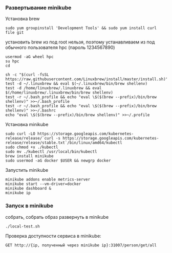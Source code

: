 ### Развертывание minikube

Установка brew

    sudo yum groupinstall 'Development Tools' && sudo yum install curl file git

установить brew из под root нельзя, поэтому устанавливаем из под обычного пользователя hpc (пароль 1234567890)

    usermod -aG wheel hpc
    su hpc
    cd

    sh -c "$(curl -fsSL https://raw.githubusercontent.com/Linuxbrew/install/master/install.sh)"
    test -d ~/.linuxbrew && eval $(~/.linuxbrew/bin/brew shellenv)
    test -d /home/linuxbrew/.linuxbrew && eval $(/home/linuxbrew/.linuxbrew/bin/brew shellenv)
    test -r ~/.bash_profile && echo "eval \$($(brew --prefix)/bin/brew shellenv)" >>~/.bash_profile
    test -r ~/.bash_profile && echo "eval \$($(brew --prefix)/bin/brew shellenv)" >>~/.bashrc
    echo "eval \$($(brew --prefix)/bin/brew shellenv)" >>~/.profile

Установка minikube

    sudo curl -LO https://storage.googleapis.com/kubernetes-release/release/`curl -s https://storage.googleapis.com/kubernetes-release/release/stable.txt`/bin/linux/amd64/kubectl
    sudo chmod +x ./kubectl
    sudo mv ./kubectl /usr/local/bin/kubectl
    brew install minikube
    sudo usermod -aG docker $USER && newgrp docker

Запустить minikube

    minikube addons enable metrics-server
    minikube start --vm-driver=docker
    minikube dashboard &
    minikube ip

### Запуск в minikube

собрать, собрать образ
развернуть в minikube

    ./local-test.sh

Проверка доступности сервиса в minikube:

    GET http://{ip, полученный через minikube ip}:31007/person/get/all
